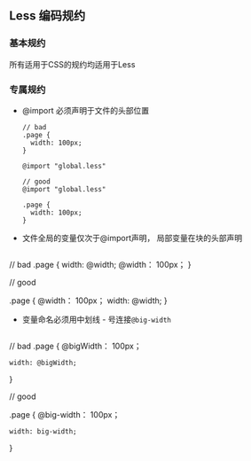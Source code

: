 ## Less 编码规约

### 基本规约

所有适用于CSS的规约均适用于Less

### 专属规约

- @import 必须声明于文件的头部位置
  ```less
  // bad
  .page {
    width: 100px;
  }
  
  @import "global.less"
  
  // good
  @import "global.less"
  
  .page {
    width: 100px;
  }
  ```
 - 文件全局的变量仅次于@import声明， 局部变量在块的头部声明
   ```less
  // bad
  .page {
    width: @width;
    @width： 100px；
  }
  
  // good
  
  .page {
    @width： 100px；
    width: @width;
  }
  
  
 - 变量命名必须用中划线 - 号连接`@big-width`
    ```less
  // bad
  .page {
    @bigWidth： 100px；
  
    width: @bigWidth;
  }
  
  // good
  
  .page {
    @big-width： 100px；
  
    width: big-width;
  }
  ```
